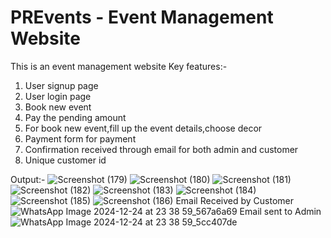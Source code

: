 # PREvents - Event Management Website
This is an event management website 
Key features:-
1. User signup page
2. User login page
3. Book new event
4. Pay the pending amount
5. For book new event,fill up the event details,choose decor
6. Payment form for payment
7. Confirmation received through email for both admin and customer
8. Unique customer id

Output:-
![Screenshot (179)](https://github.com/user-attachments/assets/94710551-bf05-4627-b33f-8e958563e7c4)
![Screenshot (180)](https://github.com/user-attachments/assets/a637dcf7-7169-407e-892b-8b55c6d1001d)
![Screenshot (181)](https://github.com/user-attachments/assets/7e43ddb9-3b6a-4c6f-b0be-93622a1f03cd)
![Screenshot (182)](https://github.com/user-attachments/assets/1fe8dd70-d827-48e0-b7f2-23f018ebf8b5)
![Screenshot (183)](https://github.com/user-attachments/assets/3b275331-873f-4a7e-b3fa-4bd1767713ec)
![Screenshot (184)](https://github.com/user-attachments/assets/b6f6a23d-44f3-437f-91c3-dee81947fd2b)
![Screenshot (185)](https://github.com/user-attachments/assets/ad45b71b-c574-4d90-96de-4247793e2b5a)
![Screenshot (186)](https://github.com/user-attachments/assets/65444ba4-6434-4dde-9cc6-a63f0bec5706)
Email Received by Customer
![WhatsApp Image 2024-12-24 at 23 38 59_567a6a69](https://github.com/user-attachments/assets/8ae2c25b-5f3e-436f-bd18-df69542c39a4)
Email sent to Admin
![WhatsApp Image 2024-12-24 at 23 38 59_5cc407de](https://github.com/user-attachments/assets/6026c1fc-b635-41f0-a24b-fe828756e656)


